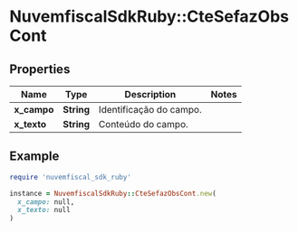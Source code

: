 # NuvemfiscalSdkRuby::CteSefazObsCont

## Properties

| Name | Type | Description | Notes |
| ---- | ---- | ----------- | ----- |
| **x_campo** | **String** | Identificação do campo. |  |
| **x_texto** | **String** | Conteúdo do campo. |  |

## Example

```ruby
require 'nuvemfiscal_sdk_ruby'

instance = NuvemfiscalSdkRuby::CteSefazObsCont.new(
  x_campo: null,
  x_texto: null
)
```

